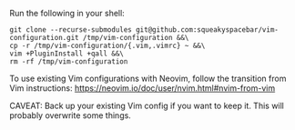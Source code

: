 Run the following in your shell:
```
git clone --recurse-submodules git@github.com:squeakyspacebar/vim-configuration.git /tmp/vim-configuration &&\
cp -r /tmp/vim-configuration/{.vim,.vimrc} ~ &&\
vim +PluginInstall +qall &&\
rm -rf /tmp/vim-configuration
```

To use existing Vim configurations with Neovim, follow the transition from Vim instructions: https://neovim.io/doc/user/nvim.html#nvim-from-vim

CAVEAT: Back up your existing Vim config if you want to keep it. This will probably overwrite some things.
